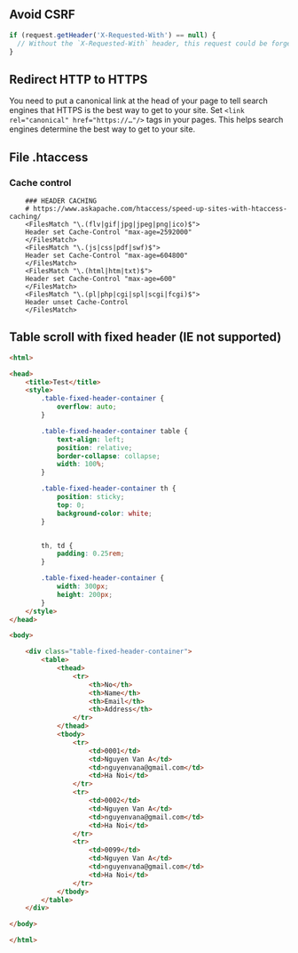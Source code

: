 ## Avoid CSRF

```js
if (request.getHeader('X-Requested-With') == null) {
  // Without the `X-Requested-With` header, this request could be forged. Aborts.
}
```

## Redirect HTTP to HTTPS

You need to put a canonical link at the head of your page to tell search engines that HTTPS is the best way to get to your site.
Set `<link rel="canonical" href="https://…"/>` tags in your pages. This helps search engines determine the best way to get to your site.

## File .htaccess
### Cache control
```
    ### HEADER CACHING
    # https://www.askapache.com/htaccess/speed-up-sites-with-htaccess-caching/
    <FilesMatch "\.(flv|gif|jpg|jpeg|png|ico)$">
    Header set Cache-Control "max-age=2592000"
    </FilesMatch>
    <FilesMatch "\.(js|css|pdf|swf)$">
    Header set Cache-Control "max-age=604800"
    </FilesMatch>
    <FilesMatch "\.(html|htm|txt)$">
    Header set Cache-Control "max-age=600"
    </FilesMatch>
    <FilesMatch "\.(pl|php|cgi|spl|scgi|fcgi)$">
    Header unset Cache-Control
    </FilesMatch>
```

## Table scroll with fixed header (IE not supported)
```html
<html>

<head>
    <title>Test</title>
    <style>
        .table-fixed-header-container {
            overflow: auto;
        }

        .table-fixed-header-container table {
            text-align: left;
            position: relative;
            border-collapse: collapse;
            width: 100%;
        }

        .table-fixed-header-container th {
            position: sticky;
            top: 0;
            background-color: white;
        }


        th, td {
            padding: 0.25rem;
        }

        .table-fixed-header-container {
            width: 300px;
            height: 200px;
        }
    </style>
</head>

<body>

    <div class="table-fixed-header-container">
        <table>
            <thead>
                <tr>
                    <th>No</th>
                    <th>Name</th>
                    <th>Email</th>
                    <th>Address</th>
                </tr>
            </thead>
            <tbody>
                <tr>
                    <td>0001</td>
                    <td>Nguyen Van A</td>
                    <td>nguyenvana@gmail.com</td>
                    <td>Ha Noi</td>
                </tr>
                <tr>
                    <td>0002</td>
                    <td>Nguyen Van A</td>
                    <td>nguyenvana@gmail.com</td>
                    <td>Ha Noi</td>
                </tr>
                <tr>
                    <td>0099</td>
                    <td>Nguyen Van A</td>
                    <td>nguyenvana@gmail.com</td>
                    <td>Ha Noi</td>
                </tr>
            </tbody>
        </table>
    </div>

</body>

</html>
```

